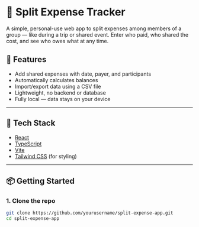 # 💸 Split Expense Tracker

A simple, personal-use web app to split expenses among members of a group — like during a trip or shared event. Enter who paid, who shared the cost, and see who owes what at any time.

## 🚀 Features

- Add shared expenses with date, payer, and participants
- Automatically calculates balances
- Import/export data using a CSV file
- Lightweight, no backend or database
- Fully local — data stays on your device

---

## 🧱 Tech Stack

- [React](https://reactjs.org/)
- [TypeScript](https://www.typescriptlang.org/)
- [Vite](https://vitejs.dev/)
- [Tailwind CSS](https://tailwindcss.com/) (for styling)

---

## 📦 Getting Started

### 1. Clone the repo

```bash
git clone https://github.com/yourusername/split-expense-app.git
cd split-expense-app
